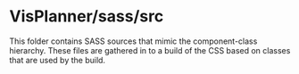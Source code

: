 # VisPlanner/sass/src

This folder contains SASS sources that mimic the component-class hierarchy. These files
are gathered in to a build of the CSS based on classes that are used by the build.
